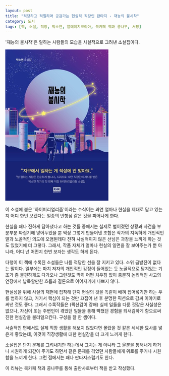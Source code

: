 ```yaml
---
layout: post
title: "적당하고 적절하며 공감가는 현실적 직장인 판타지 - 재능의 불시착"
category: 도서
tags: [책, 소설, 직장, 박소연, 알에이치코리아, 북카페 책과 콩나무, 서평]
---
```


'재능의 불시착'은
일하는 사람들의 모습을 사실적으로 그려낸 소설집이다.

![표지](/images/crash-landing-of-talent-book-h480.jpg)

이 소설에 붙은 '하이퍼리얼리즘'이라는 수식어는
과연 얼마나 현실을 제대로 담고 있는지 어디 한번 보겠다는
일종의 반항심 같은 것을 피어나게 한다.

현실을 꽤나 진하게 담아냈다고 하는 것들 중에서는
실제로 벌어졌던 상황과 사건을 부분부분 짜집기해 넣어두었을 뿐
막상 그렇게 만들어낸 조합은 작가의 지독하게 개인적인 말과 노골적인 의도에 오염된데다
전혀 사실적이지 않은 선넘은 과장을 느끼게 하는 것도 있었기에 더 그렇다.
그래서, 작품 자체가 얼마나 현실의 일면을 잘 보여주는가 뿐 아니라,
어디 넌 어떤지 한번 보자는 생각도 하게 된다.

다행이 이 책에 수록된 소설들은 나름 적당한 선을 잘 지키고 있다.
소위 급발진이 없다는 말이다.
일부에는 마치 저자의 개인적인 감정이 들어있는 듯 노골적으로 담겨있는 기조가 좀 불편하게도 다가오나
그런것도 딱히 어떤 치우침 없이 충분히 논리적인 사고의 연장에서 납득할만한 흐름과 결론으로 이어지기에 나쁘지 않다.

현실성을 위해 사실의 재현에 집착해 단지 현실의 것을 똑같이 배껴 집어넣기만 하는 우를 범하지 않고,
거기서 핵심이 되는 것만 끄집어 낸 후 분명한 픽션으로 감싸 이야기로 써낸 것도 좋다.
그래서 수록작들은 (픽션감이 강해) 실제 일들을 다룬 것같은 사실성은 없으나,
자신이 또는 주변인이 겪었던 일들을 통해 빡쳤던 경험을 되새김하게 함으로써 진한 현실감을 불러일으킨다.
구성을 잘 한 셈이다.

서술적인 면에서도 실제 직장 생활을 해보지 않았다면 몰랐을 것 같은 세세한 묘사를 넣은게 좋았는데,
이것이 직장생활에 대한 현실감을 더 크게 느끼게 한다.

소설집은 단지 문제를 그려내기만 하는데서 그치는 게 아니라
그 울분을 통해내게 하거나 시원하게 되갚아 주기도 하면서
같은 문제를 겪었던 사람들에게 위로를 주거나 시원함을 느끼게 한다.
그런 점에서는 꽤나 판타지스럽기도 한다.



<div class="im im-info">
이 리뷰는 북카페 책과 콩나무를 통해 출판사로부터 책을 받고 작성했다.
</div>
